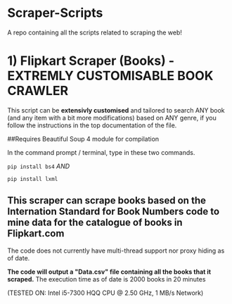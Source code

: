 
# Scraper-Scripts
A repo containing all the scripts related to scraping the web!


# 1) Flipkart Scraper (Books) - **EXTREMLY CUSTOMISABLE BOOK CRAWLER**

This script can be **extensivly customised** and tailored to search ANY book (and any item with a bit more modifications) based on ANY genre, if you follow the instructions in the top documentation of the file.

##Requires Beautiful Soup 4 module for compilation

In the command prompt / terminal, type in these two commands.

``` pip install bs4 ```
*AND*

```pip install lxml```

## This scraper can scrape books based on the Internation Standard for Book Numbers code to mine data for the catalogue of books in Flipkart.com

The code does not currently have multi-thread support nor proxy hiding as of date.

**The code will output a "Data.csv" file containing all the books that it scraped.**
The execution time as of date is 2000 books in 20 minutes

(TESTED ON: Intel i5-7300 HQQ CPU @ 2.50 GHz, 1 MB/s Network)
